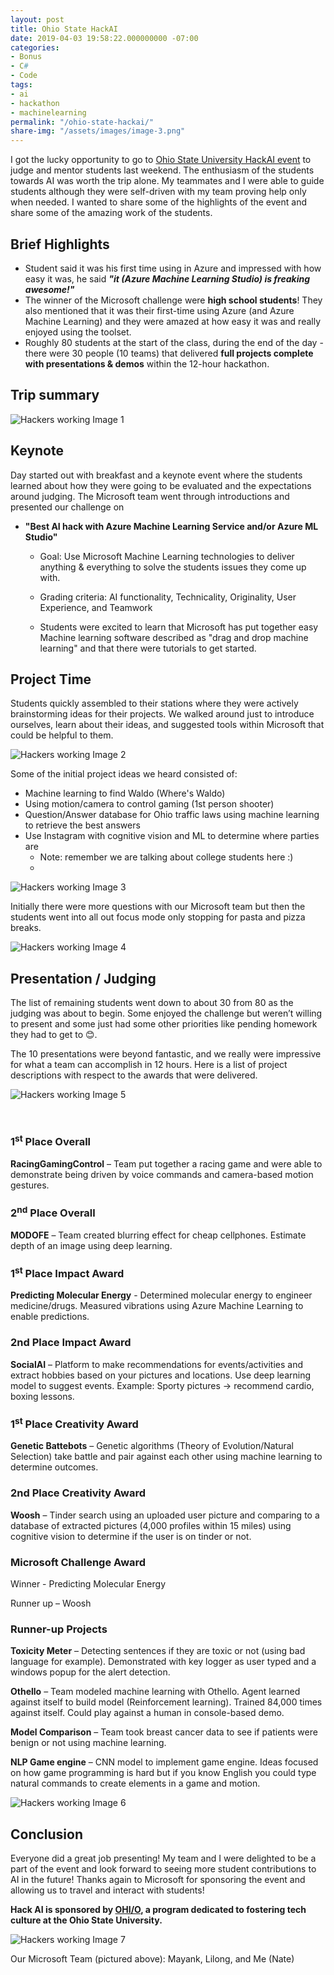 ```yaml
---
layout: post
title: Ohio State HackAI
date: 2019-04-03 19:58:22.000000000 -07:00
categories:
- Bonus
- C#
- Code
tags:
- ai
- hackathon
- machinelearning
permalink: "/ohio-state-hackai/"
share-img: "/assets/images/image-3.png"
---
```

I got the lucky opportunity to go to [Ohio State University HackAI event](https://www.osuaiclub.com/hackai.html) to judge and mentor students last weekend. The enthusiasm of the students towards AI was worth the trip alone. My teammates and I were able to guide students although they were self-driven with my team proving help only when needed. I wanted to share some of the highlights of the event and share some of the amazing work of the students.

## Brief Highlights

- Student said it was his first time using in Azure and impressed with how easy it was, he said **_"it (Azure Machine Learning Studio) is freaking awesome!"_**
- The winner of the Microsoft challenge were **high school students**! They also mentioned that it was their first-time using Azure (and Azure Machine Learning) and they were amazed at how easy it was and really enjoyed using the toolset.
- Roughly 80 students at the start of the class, during the end of the day - there were 30 people (10 teams) that delivered **full projects complete with presentations & demos** within the 12-hour hackathon.

## Trip summary

![Hackers working Image 1](/assets/images/image-1.png)

## Keynote

Day started out with breakfast and a keynote event where the students learned about how they were going to be evaluated and the expectations around judging. The Microsoft team went through introductions and presented our challenge on

- **"Best AI hack with Azure Machine Learning Service and/or Azure ML Studio"**
  - Goal: Use Microsoft Machine Learning technologies to deliver anything & everything to solve the students issues they come up with.

  - Grading criteria: AI functionality, Technicality, Originality, User Experience, and Teamwork

  - Students were excited to learn that Microsoft has put together easy Machine learning software described as "drag and drop machine learning" and that there were tutorials to get started.

## Project Time

Students quickly assembled to their stations where they were actively brainstorming ideas for their projects. We walked around just to introduce ourselves, learn about their ideas, and suggested tools within Microsoft that could be helpful to them.

![Hackers working Image 2](/assets/images/image-2.png)

Some of the initial project ideas we heard consisted of:

- Machine learning to find Waldo (Where's Waldo)
- Using motion/camera to control gaming (1st person shooter)
- Question/Answer database for Ohio traffic laws using machine learning to retrieve the best answers
- Use Instagram with cognitive vision and ML to determine where parties are
  - Note: remember we are talking about college students here :)
  - 

![Hackers working Image 3](/assets/images/image-3.png)


Initially there were more questions with our Microsoft team but then the students went into all out focus mode only stopping for pasta and pizza breaks.

![Hackers working Image 4](/assets/images/image-4.png)

## Presentation / Judging

<!-- /wp:heading -->

<!-- wp:paragraph -->

The list of remaining students went down to about 30 from 80 as the judging was about to begin. Some enjoyed the challenge but weren’t willing to present and some just had some other priorities like pending homework they had to get to 😊.

The 10 presentations were beyond fantastic, and we really were impressive for what a team can accomplish in 12 hours. Here is a list of project descriptions with respect to the awards that were delivered.

![Hackers working Image 5](/assets/images/image-5.png)

&nbsp;

### 1<sup>st</sup> Place Overall

**RacingGamingControl** – Team put together a racing game and were able to demonstrate being driven by voice commands and camera-based motion gestures.

### 2<sup>nd</sup> Place Overall

**MODOFE** – Team created blurring effect for cheap cellphones. Estimate depth of an image using deep learning.

### 1<sup>st</sup> Place Impact Award

**Predicting Molecular Energy** - Determined molecular energy to engineer medicine/drugs. Measured vibrations using Azure Machine Learning to enable predictions.

### 2nd Place Impact Award

**SocialAI** – Platform to make recommendations for events/activities and extract hobbies based on your pictures and locations. Use deep learning model to suggest events. Example: Sporty pictures -\> recommend cardio, boxing lessons.

### 1<sup>st</sup> Place Creativity Award

**Genetic Battebots** – Genetic algorithms (Theory of Evolution/Natural Selection) take battle and pair against each other using machine learning to determine outcomes.

### 2nd Place Creativity Award

**Woosh** – Tinder search using an uploaded user picture and comparing to a database of extracted pictures (4,000 profiles within 15 miles) using cognitive vision to determine if the user is on tinder or not.

### Microsoft Challenge Award

Winner - Predicting Molecular Energy

Runner up – Woosh

### Runner-up Projects

**Toxicity Meter** – Detecting sentences if they are toxic or not (using bad language for example). Demonstrated with key logger as user typed and a windows popup for the alert detection.

**Othello** – Team modeled machine learning with Othello. Agent learned against itself to build model (Reinforcement learning). Trained 84,000 times against itself. Could play against a human in console-based demo.

**Model Comparison** – Team took breast cancer data to see if patients were benign or not using machine learning.

**NLP Game engine** – CNN model to implement game engine. Ideas focused on how game programming is hard but if you know English you could type natural commands to create elements in a game and motion.

![Hackers working Image 6](/assets/images/image-6.png)

## Conclusion

Everyone did a great job presenting! My team and I were delighted to be a part of the event and look forward to seeing more student contributions to AI in the future! Thanks again to Microsoft for sponsoring the event and allowing us to travel and interact with students!

**Hack AI is sponsored by [OHI/O](http://hack.osu.edu/), a program dedicated to fostering tech culture at the Ohio State University.**

![Hackers working Image 7](/assets/images/image-7.png)

Our Microsoft Team (pictured above): Mayank, Lilong, and Me (Nate)
